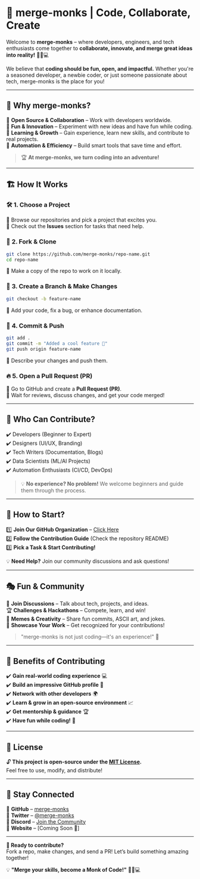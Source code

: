# 🚀 merge-monks | Code, Collaborate, Create  

Welcome to **merge-monks** – where developers, engineers, and tech enthusiasts come together to **collaborate, innovate, and merge great ideas into reality!** 🧘‍♂️💻  

We believe that **coding should be fun, open, and impactful.** Whether you're a seasoned developer, a newbie coder, or just someone passionate about tech, merge-monks is the place for you!  

---

## 🌟 Why merge-monks?  

🔹 **Open Source & Collaboration** – Work with developers worldwide.  
🔹 **Fun & Innovation** – Experiment with new ideas and have fun while coding.  
🔹 **Learning & Growth** – Gain experience, learn new skills, and contribute to real projects.  
🔹 **Automation & Efficiency** – Build smart tools that save time and effort.  

> 🏆 **At merge-monks, we turn coding into an adventure!**  

---

## 🏗️ How It Works  

### 🛠️ **1. Choose a Project**  
🔹 Browse our repositories and pick a project that excites you.  
🔹 Check out the **Issues** section for tasks that need help.  

### 🔄 **2. Fork & Clone**  
```bash
git clone https://github.com/merge-monks/repo-name.git
cd repo-name
```
🔹 Make a copy of the repo to work on it locally.  

### 🚀 **3. Create a Branch & Make Changes**  
```bash
git checkout -b feature-name
```
🔹 Add your code, fix a bug, or enhance documentation.  

### 📌 **4. Commit & Push**  
```bash
git add .
git commit -m "Added a cool feature 🎉"
git push origin feature-name
```
🔹 Describe your changes and push them.  

### 🔥 **5. Open a Pull Request (PR)**  
🔹 Go to GitHub and create a **Pull Request (PR)**.  
🔹 Wait for reviews, discuss changes, and get your code merged!  

---

## 🎯 Who Can Contribute?  

✔️ Developers (Beginner to Expert)  
✔️ Designers (UI/UX, Branding)  
✔️ Tech Writers (Documentation, Blogs)  
✔️ Data Scientists (ML/AI Projects)  
✔️ Automation Enthusiasts (CI/CD, DevOps)  

> 💡 **No experience? No problem!** We welcome beginners and guide them through the process.  

---

## 🚀 How to Start?  

1️⃣ **Join Our GitHub Organization** – [Click Here](https://github.com/merge-monks)  
2️⃣ **Follow the Contribution Guide** (Check the repository README)  
3️⃣ **Pick a Task & Start Contributing!**  

💡 **Need Help?** Join our community discussions and ask questions!  

---

## 🎭 Fun & Community  

💬 **Join Discussions** – Talk about tech, projects, and ideas.  
🏆 **Challenges & Hackathons** – Compete, learn, and win!  
🎨 **Memes & Creativity** – Share fun commits, ASCII art, and jokes.  
📢 **Showcase Your Work** – Get recognized for your contributions!  

> "merge-monks is not just coding—it's an experience!" 🚀  

---

## 🔑 Benefits of Contributing  

✔️ **Gain real-world coding experience** 💻  
✔️ **Build an impressive GitHub profile** 📂  
✔️ **Network with other developers** 🌍  
✔️ **Learn & grow in an open-source environment** 📈  
✔️ **Get mentorship & guidance** 🏆  
✔️ **Have fun while coding!** 🎉  

---

## 📜 License  

🔓 **This project is open-source under the [MIT License](LICENSE).**  
Feel free to use, modify, and distribute!  

---

## 📢 Stay Connected  

📌 **GitHub** – [merge-monks](https://github.com/merge-monks)  
📌 **Twitter** – [@merge-monks](https://twitter.com/merge-monks)  
📌 **Discord** – [Join the Community](https://discord.gg/merge-monks)  
📌 **Website** – [Coming Soon 🚀]  

---

**🚀 Ready to contribute?**  
Fork a repo, make changes, and send a PR! Let’s build something amazing together!  

💡 **"Merge your skills, become a Monk of Code!"** 🧘‍♂️💻  

